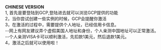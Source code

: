 ******CHINESE VERSION******  
1, 首先是要登陆到GCP,登陆进去就可以浏览GCP提供的功能  
2，当你尝试创建一些实例的时候，GCP会提醒你激活  
3，在激活的过程中，需要提供个人地址，已经信用卡信息。  
--网上有网友建议弄个虚假美国人地址和身份，个人亲测中国地址可以正常激活。  
--个人亲测VISA卡可以顺利激活，先扣款1美元，然后退款1美元。  
4，激活之后就可以使用啦！
